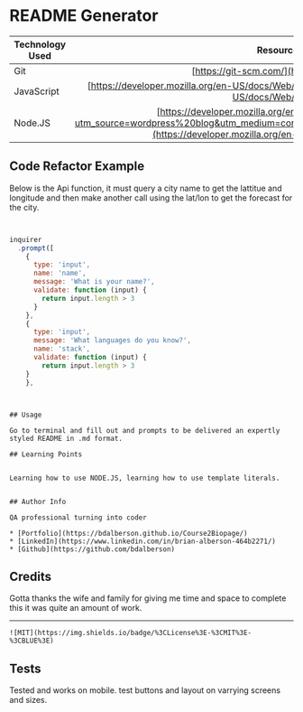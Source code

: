 # README Generator

| Technology Used         | Resource URL           | 
| ------------- |:-------------:| 
| Git | [https://git-scm.com/](https://git-scm.com/)     |    
| JavaScript | [https://developer.mozilla.org/en-US/docs/Web/JavaScript](https://developer.mozilla.org/en-US/docs/Web/JavaScript)     
| Node.JS| [https://developer.mozilla.org/en-US/docs/Glossary/Node.js?utm_source=wordpress%20blog&utm_medium=content%20link&utm_campaign=promote%20mdn](https://developer.mozilla.org/en-US/docs/Web/API/Fetch_API)    


## Code Refactor Example


Below is the Api function, it must query a city name to get the lattitue and longitude and then make another call using the lat/lon to get the forecast for the city. 

```node.js


inquirer
  .prompt([
    {
      type: 'input',
      name: 'name',
      message: 'What is your name?',
      validate: function (input) { 
        return input.length > 3
      }
    },
    {
      type: 'input',
      message: 'What languages do you know?',
      name: 'stack',
      validate: function (input) { 
        return input.length > 3
    }
    },
```


```


## Usage 

Go to terminal and fill out and prompts to be delivered an expertly styled README in .md format.

## Learning Points 


Learning how to use NODE.JS, learning how to use template literals.  


## Author Info

QA professional turning into coder 

* [Portfolio](https://bdalberson.github.io/Course2Biopage/)
* [LinkedIn](https://www.linkedin.com/in/brian-alberson-464b2271/)
* [Github](https://github.com/bdalberson)
```

## Credits

Gotta thanks the wife and family for giving me time and space to complete this it was quite an amount of work.     

---

    ![MIT](https://img.shields.io/badge/%3CLicense%3E-%3CMIT%3E-%3CBLUE%3E)


## Tests
Tested and works on mobile. test buttons and layout on varrying screens and sizes.  
